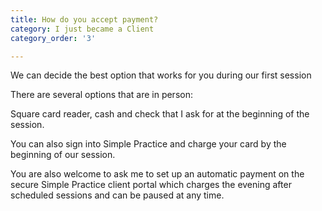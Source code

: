 ```yaml
---
title: How do you accept payment?
category: I just became a Client
category_order: '3'

---
```

<p>We can decide the best option that works for you during our first session</p>
<p>There are several options that are in person:</p>
<p>Square card reader, cash and check that I ask for at the beginning of the session.</p>
<p>You can also sign into Simple Practice and charge your card by the beginning of our session.</span></p>
<p>You are also welcome to ask me to set up an automatic payment on the secure Simple Practice client portal which charges the evening after scheduled sessions and can be paused at any time.</p>